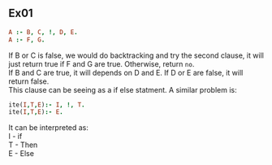 ## Ex01 

```prolog
A :- B, C, !, D, E. 
A :- F, G.  
``` 

If B or C is false, we would do backtracking and try the second clause, it will just return true if F and G are true. Otherwise, return `no`.  
If B and C are true, it will depends on D and E. If D or E are false, it will return false.   
This clause can be seeing as a if else statment. 
A similar problem is: 

```prolog
ite(I,T,E):- I, !, T. 
ite(I,T,E):- E.
```
It can be interpreted as:  
I - if   
T - Then  
E - Else   




